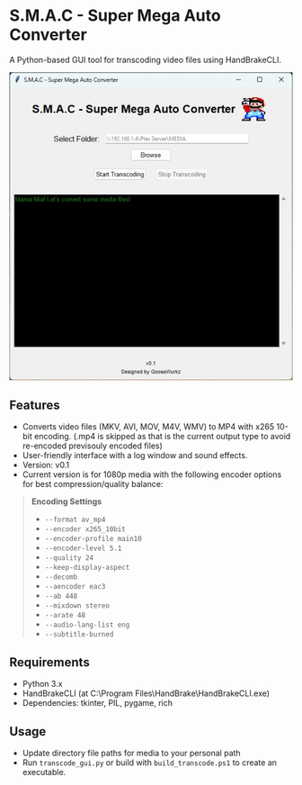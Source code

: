 # S.M.A.C - Super Mega Auto Converter

A Python-based GUI tool for transcoding video files using HandBrakeCLI.

<p align="center">
<img src="https://github.com/jamesonmalpezzi/S.M.A.C---Super-Mega-Auto-Converter/blob/main/screenshot.jpg">
</p>

## Features
- Converts video files (MKV, AVI, MOV, M4V, WMV) to MP4 with x265 10-bit encoding. (.mp4 is skipped as that is the current output type to avoid re-encoded previsouly encoded files)
- User-friendly interface with a log window and sound effects.
- Version: v0.1
- Current version is for 1080p media with the following encoder options for best compression/quality balance:

> **Encoding Settings**
>
> - `--format av_mp4`
> - `--encoder x265_10bit`
> - `--encoder-profile main10`
> - `--encoder-level 5.1`
> - `--quality 24`
> - `--keep-display-aspect`
> - `--decomb`
> - `--aencoder eac3`
> - `--ab 448`
> - `--mixdown stereo`
> - `--arate 48`
> - `--audio-lang-list eng`
> - `--subtitle-burned`

## Requirements
- Python 3.x
- HandBrakeCLI (at C:\Program Files\HandBrake\HandBrakeCLI.exe)
- Dependencies: tkinter, PIL, pygame, rich

## Usage
- Update directory file paths for media to your personal path
- Run `transcode_gui.py` or build with `build_transcode.ps1` to create an executable.
